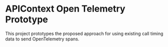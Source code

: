 # APIContext Open Telemetry Prototype

This project prototypes the proposed approach for using existing call timing data to
send OpenTelemetry spans.
